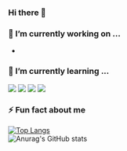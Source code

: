 ### Hi there 👋

<!--
**Rayjun0525/Rayjun0525** is a ✨ _special_ ✨ repository because its `README.md` (this file) appears on your GitHub profile.

Here are some ideas to get you started:

- 🔭 I’m currently working on ...
- 🌱 I’m currently learning ...
- 👯 I’m looking to collaborate on ...
- 🤔 I’m looking for help with ...
- 💬 Ask me about ...
- 📫 How to reach me: ...
- 😄 Pronouns: ...
- ⚡ Fun fact: ...
-->

### 🔭 I’m currently working on ...
- 

### 🌱 I’m currently learning ...
 <img src="https://img.shields.io/badge/Python-3776AB?style=flat&logo=Python&logoColor=white"/> <img src="https://img.shields.io/badge/Go-00ADD8?style=flat&logo=Go&logoColor=white"/> <img src="https://img.shields.io/badge/PostgreSQL-4169E1?style=flat&logo=PostgreSQL&logoColor=white"/> <img src="https://img.shields.io/badge/tensorflow-FF6F00?style=flat&logo=tensorflow&logoColor=white"/>

### ⚡ Fun fact about me
[![Top Langs](https://github-readme-stats.vercel.app/api/top-langs/?username=Rayjun0525&layout=compact)](https://github.com/Rayjun0525/github-readme-stats)  
![Anurag's GitHub stats](https://github-readme-stats.vercel.app/api?username=Rayjun0525&show_icons=true&theme=radical)
